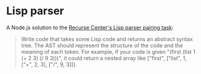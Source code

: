 # Lisp parser

A Node.js solution to the [Recurse Center's Lisp parser pairing task](https://www.recurse.com/pairing-tasks):

> Write code that takes some Lisp code and returns an abstract syntax tree. The
AST should represent the structure of the code and the meaning of each token.
For example, if your code is given "(first (list 1 (+ 2 3) (/ 9 3)))", it could return
a nested array like ["first", ["list", 1, ["+", 2, 3], ["/", 9, 3]]].
